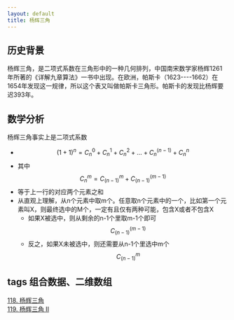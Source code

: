 ```yaml
---
layout: default
title: 杨辉三角
---
```


## 历史背景
杨辉三角，是二项式系数在三角形中的一种几何排列，中国南宋数学家杨辉1261年所著的《详解九章算法》一书中出现。在欧洲，帕斯卡（1623----1662）在1654年发现这一规律，所以这个表又叫做帕斯卡三角形。帕斯卡的发现比杨辉要迟393年。


## 数学分析
杨辉三角事实上是二项式系数
- $$(1 + 1)^n = C_n^0 + C_n^1 + C_n^2 + ... + C_n^{(n-1)} + C_n^n$$
- 其中$$C_n^m = C_{(n-1)}^m + C_{(n-1)}^{(m-1)}$$
- 等于上一行的对应两个元素之和
- 从直观上理解，从n个元素中取m个。任意取n个元素中的一个，比如第一个元素叫X，则最终选中的M个，一定有且仅有两种可能，包含X或者不包含X
    - 如果X被选中，则从剩余的n-1个里取m-1个即可$$C_{(n-1)}^{(m-1)}$$
    - 反之，如果X未被选中，则还需要从n-1个里选中m个$$C_{(n-1)}^m$$

## tags 组合数据、二维数组
[118. 杨辉三角](https://leetcode.cn/problems/pascals-triangle/) <br>
[119. 杨辉三角 II](https://leetcode.cn/problems/pascals-triangle-ii/)
